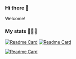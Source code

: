 ### Hi there 👋

Welcome!

<!--
**alexaf2000/alexaf2000** is a ✨ _special_ ✨ repository because its `README.md` (this file) appears on your GitHub profile.

Here are some ideas to get you started:

- 🔭 I’m currently working on ...
- 🌱 I’m currently learning ...
- 👯 I’m looking to collaborate on ...
- 🤔 I’m looking for help with ...
- 💬 Ask me about ...
- 📫 How to reach me: ...
- 😄 Pronouns: ...
- ⚡ Fun fact: ...
-->

### My stats 👨🏻‍💻

[![Readme Card](https://github-readme-stats.vercel.app/api?username=alexaf2000&count_private=true&show_icons=true&theme=dracula)](https://github.com/alexaf2000/)
[![Readme Card](https://github-readme-stats.vercel.app/api/wakatime?username=alexaf2000&theme=dracula)](https://github.com/alexaf2000/)


[![Readme Card](https://github-readme-stats.vercel.app/api/top-langs/?username=alexaf2000&theme=dracula)](https://github.com/alexaf2000/)



